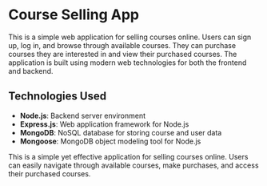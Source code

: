 # Course Selling App

This is a simple web application for selling courses online. Users can sign up, log in, and browse through available courses. They can purchase courses they are interested in and view their purchased courses. The application is built using modern web technologies for both the frontend and backend.

## Technologies Used

- **Node.js**: Backend server environment
- **Express.js**: Web application framework for Node.js
- **MongoDB**: NoSQL database for storing course and user data
- **Mongoose**: MongoDB object modeling tool for Node.js

This is a simple yet effective application for selling courses online. Users can easily navigate through available courses, make purchases, and access their purchased courses.
